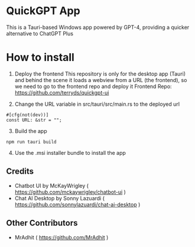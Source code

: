 # QuickGPT App

This is a Tauri-based Windows app powered by GPT-4, providing a quicker alternative to ChatGPT Plus

# How to install

1. Deploy the frontend
This repository is only for the desktop app (Tauri) and behind the scene it loads a webview from a URL (the frontend), so we need to go to the frontend repo and deploy it
Frontend Repo: https://github.com/terryds/quickgpt-ui

2. Change the URL variable in src/tauri/src/main.rs to the deployed url
```
#[cfg(not(dev))]
const URL: &str = "";
```

3. Build the app
```
npm run tauri build
```

4. Use the .msi installer bundle to install the app

## Credits

- Chatbot UI by McKayWrigley ( https://github.com/mckaywrigley/chatbot-ui )
- Chat AI Desktop by Sonny Lazuardi ( https://github.com/sonnylazuardi/chat-ai-desktop )

## Other Contributors
- MrAdhit ( https://github.com/MrAdhit )